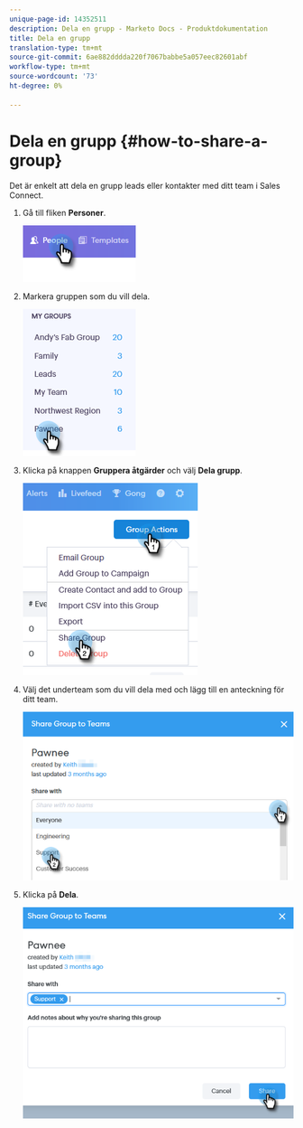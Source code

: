```yaml
---
unique-page-id: 14352511
description: Dela en grupp - Marketo Docs - Produktdokumentation
title: Dela en grupp
translation-type: tm+mt
source-git-commit: 6ae882dddda220f7067babbe5a057eec82601abf
workflow-type: tm+mt
source-wordcount: '73'
ht-degree: 0%

---
```



# Dela en grupp {#how-to-share-a-group}

Det är enkelt att dela en grupp leads eller kontakter med ditt team i Sales Connect.

1. Gå till fliken **Personer**.

   ![](assets/one-1.png)

1. Markera gruppen som du vill dela.

   ![](assets/two-1.png)

1. Klicka på knappen **Gruppera åtgärder** och välj **Dela grupp**.

   ![](assets/three-1.png)

1. Välj det underteam som du vill dela med och lägg till en anteckning för ditt team.

   ![](assets/four-1.png)

1. Klicka på **Dela**.

   ![](assets/five-1.png)
